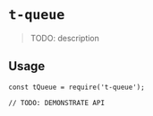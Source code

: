# `t-queue`

> TODO: description

## Usage

```
const tQueue = require('t-queue');

// TODO: DEMONSTRATE API
```
